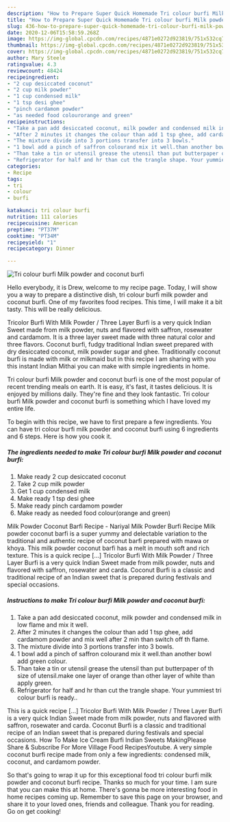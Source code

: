 ```yaml
---
description: "How to Prepare Super Quick Homemade Tri colour burfi Milk powder and coconut burfi"
title: "How to Prepare Super Quick Homemade Tri colour burfi Milk powder and coconut burfi"
slug: 436-how-to-prepare-super-quick-homemade-tri-colour-burfi-milk-powder-and-coconut-burfi
date: 2020-12-06T15:58:59.268Z
image: https://img-global.cpcdn.com/recipes/4871e0272d923819/751x532cq70/tri-colour-burfi-milk-powder-and-coconut-burfi-recipe-main-photo.jpg
thumbnail: https://img-global.cpcdn.com/recipes/4871e0272d923819/751x532cq70/tri-colour-burfi-milk-powder-and-coconut-burfi-recipe-main-photo.jpg
cover: https://img-global.cpcdn.com/recipes/4871e0272d923819/751x532cq70/tri-colour-burfi-milk-powder-and-coconut-burfi-recipe-main-photo.jpg
author: Mary Steele
ratingvalue: 4.3
reviewcount: 48424
recipeingredient:
- "2 cup desiccated coconut"
- "2 cup milk powder"
- "1 cup condensed milk"
- "1 tsp desi ghee"
- "pinch cardamom powder"
- "as needed food colourorange and green"
recipeinstructions:
- "Take a pan add desiccated coconut, milk powder and condensed milk in low flame and mix it well."
- "After 2 minutes it changes the colour than add 1 tsp ghee, add cardamom powder and mix well after 2 min than switch off th flame."
- "The mixture divide into 3 portions transfer into 3 bowls."
- "1 bowl add a pinch of saffron colourand mix it well.than another bowl add green colour."
- "Than take a tin or utensil grease the utensil than put butterpaper of th size of utensil.make one layer of orange than other layer of white than apply green."
- "Refrigerator for half and hr than cut the trangle shape. Your yummiest tri colour burfi is ready.."
categories:
- Recipe
tags:
- tri
- colour
- burfi

katakunci: tri colour burfi 
nutrition: 111 calories
recipecuisine: American
preptime: "PT37M"
cooktime: "PT34M"
recipeyield: "1"
recipecategory: Dinner

---
```



![Tri colour burfi Milk powder and coconut burfi](https://img-global.cpcdn.com/recipes/4871e0272d923819/751x532cq70/tri-colour-burfi-milk-powder-and-coconut-burfi-recipe-main-photo.jpg)

Hello everybody, it is Drew, welcome to my recipe page. Today, I will show you a way to prepare a distinctive dish, tri colour burfi milk powder and coconut burfi. One of my favorites food recipes. This time, I will make it a bit tasty. This will be really delicious.

Tricolor Burfi With Milk Powder / Three Layer Burfi is a very quick Indian Sweet made from milk powder, nuts and flavored with saffron, rosewater and cardamom. It is a three layer sweet made with three natural color and three flavors. Coconut burfi, fudgy traditional Indian sweet prepared with dry desiccated coconut, milk powder sugar and ghee. Traditionally coconut burfi is made with milk or milkmaid but in this recipe I am sharing with you this instant Indian Mithai you can make with simple ingredients in home.

Tri colour burfi Milk powder and coconut burfi is one of the most popular of recent trending meals on earth. It is easy, it's fast, it tastes delicious. It is enjoyed by millions daily. They're fine and they look fantastic. Tri colour burfi Milk powder and coconut burfi is something which I have loved my entire life.


To begin with this recipe, we have to first prepare a few ingredients. You can have tri colour burfi milk powder and coconut burfi using 6 ingredients and 6 steps. Here is how you cook it.

<!--inarticleads1-->

##### The ingredients needed to make Tri colour burfi Milk powder and coconut burfi:

1. Make ready 2 cup desiccated coconut
1. Take 2 cup milk powder
1. Get 1 cup condensed milk
1. Make ready 1 tsp desi ghee
1. Make ready pinch cardamom powder
1. Make ready as needed food colour(orange and green)


Milk Powder Coconut Barfi Recipe - Nariyal Milk Powder Burfi Recipe Milk powder coconut barfi is a super yummy and delectable variation to the traditional and authentic recipe of coconut barfi prepared with mawa or khoya. This milk powder coconut barfi has a melt in mouth soft and rich texture. This is a quick recipe […] Tricolor Burfi With Milk Powder / Three Layer Burfi is a very quick Indian Sweet made from milk powder, nuts and flavored with saffron, rosewater and carda. Coconut Burfi is a classic and traditional recipe of an Indian sweet that is prepared during festivals and special occasions. 

<!--inarticleads2-->

##### Instructions to make Tri colour burfi Milk powder and coconut burfi:

1. Take a pan add desiccated coconut, milk powder and condensed milk in low flame and mix it well.
1. After 2 minutes it changes the colour than add 1 tsp ghee, add cardamom powder and mix well after 2 min than switch off th flame.
1. The mixture divide into 3 portions transfer into 3 bowls.
1. 1 bowl add a pinch of saffron colourand mix it well.than another bowl add green colour.
1. Than take a tin or utensil grease the utensil than put butterpaper of th size of utensil.make one layer of orange than other layer of white than apply green.
1. Refrigerator for half and hr than cut the trangle shape. Your yummiest tri colour burfi is ready..


This is a quick recipe […] Tricolor Burfi With Milk Powder / Three Layer Burfi is a very quick Indian Sweet made from milk powder, nuts and flavored with saffron, rosewater and carda. Coconut Burfi is a classic and traditional recipe of an Indian sweet that is prepared during festivals and special occasions. How To Make Ice Cream Burfi Indian Sweets MakingPlease Share &amp; Subscribe For More Village Food RecipesYoutube. A very simple coconut burfi recipe made from only a few ingredients: condensed milk, coconut, and cardamom powder. 

So that's going to wrap it up for this exceptional food tri colour burfi milk powder and coconut burfi recipe. Thanks so much for your time. I am sure that you can make this at home. There's gonna be more interesting food in home recipes coming up. Remember to save this page on your browser, and share it to your loved ones, friends and colleague. Thank you for reading. Go on get cooking!
